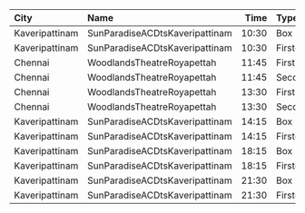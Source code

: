 | City           | Name                           |  Time | Type        | Price | Capacity | Booked |
| :------------- | :----------------------------- | ----: | :---------- | ----: | -------: | -----: |
| Kaveripattinam | SunParadiseACDtsKaveripattinam | 10:30 | Box         |   70₹ |       50 |      0 |
| Kaveripattinam | SunParadiseACDtsKaveripattinam | 10:30 | Firstclass  |   70₹ |       92 |      0 |
| Chennai        | WoodlandsTheatreRoyapettah     | 11:45 | FirstClass  |  100₹ |      408 |    391 |
| Chennai        | WoodlandsTheatreRoyapettah     | 11:45 | SecondClass |   60₹ |       51 |     51 |
| Chennai        | WoodlandsTheatreRoyapettah     | 13:30 | FirstClass  |  100₹ |      408 |    391 |
| Chennai        | WoodlandsTheatreRoyapettah     | 13:30 | SecondClass |   60₹ |       51 |     51 |
| Kaveripattinam | SunParadiseACDtsKaveripattinam | 14:15 | Box         |   70₹ |       50 |      0 |
| Kaveripattinam | SunParadiseACDtsKaveripattinam | 14:15 | Firstclass  |   70₹ |       92 |      0 |
| Kaveripattinam | SunParadiseACDtsKaveripattinam | 18:15 | Box         |   70₹ |       50 |      0 |
| Kaveripattinam | SunParadiseACDtsKaveripattinam | 18:15 | Firstclass  |   70₹ |       92 |      0 |
| Kaveripattinam | SunParadiseACDtsKaveripattinam | 21:30 | Box         |   70₹ |       50 |      0 |
| Kaveripattinam | SunParadiseACDtsKaveripattinam | 21:30 | Firstclass  |   70₹ |       92 |      0 |